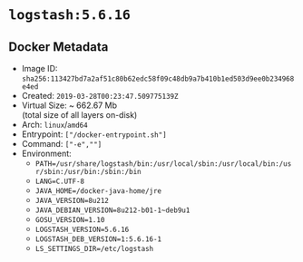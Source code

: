 # `logstash:5.6.16`

## Docker Metadata

- Image ID: `sha256:113427bd7a2af51c80b62edc58f09c48db9a7b410b1ed503d9ee0b234968e4ed`
- Created: `2019-03-28T00:23:47.509775139Z`
- Virtual Size: ~ 662.67 Mb  
  (total size of all layers on-disk)
- Arch: `linux`/`amd64`
- Entrypoint: `["/docker-entrypoint.sh"]`
- Command: `["-e",""]`
- Environment:
  - `PATH=/usr/share/logstash/bin:/usr/local/sbin:/usr/local/bin:/usr/sbin:/usr/bin:/sbin:/bin`
  - `LANG=C.UTF-8`
  - `JAVA_HOME=/docker-java-home/jre`
  - `JAVA_VERSION=8u212`
  - `JAVA_DEBIAN_VERSION=8u212-b01-1~deb9u1`
  - `GOSU_VERSION=1.10`
  - `LOGSTASH_VERSION=5.6.16`
  - `LOGSTASH_DEB_VERSION=1:5.6.16-1`
  - `LS_SETTINGS_DIR=/etc/logstash`
